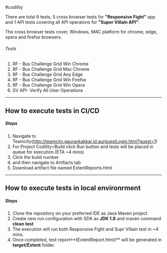 #codility

There are total 6 tests, 5 cross browser tests for **"Responsive Fight"** app and 1 API tests covering all API operatons for **"Super Villain API"**.

The cross browser tests cover, Windows, MAC platform for chrome, edge, opera and firefox browsers.


###### Tests

1. RF - Bus Challenge Grid Win Chrome
2. RF - Bus Challenge Grid Mac Chrome
3. RF - Bus Challenge Grid Any Edge
4. RF - Bus Challenge Grid Win Firefox
5. RF - Bus Challenge Grid Win Opera
6. SV API- Verify All User Operations

------------
## How to execute tests in CI/CD

##### Steps
1. Navigate to Teamcity(http://teamcity.gauravkakkar.id.au/guestLogin.html?guest=1)
2. For Project Codility>Build click Run button and tests will be placed in queue for execution.(ETA ~4 mins)
3. Click the build number
4. and then navigate to Artifacts tab
5. Download artifact file named ExtentReports.html

------------
## How to execute tests in local environrment

##### Steps
1. Clone the repository on your preferred IDE as Java Maven project
2. Create new run configuration with SDK as **JDK 1.8**  and maven command **clean test**
3. The execution will run both Responsive Fight and Supr Villain test in ~4 mins.
4. Once completed,  test report**(ExtentReport.html)** will be generated in **target/Extent** folder.

